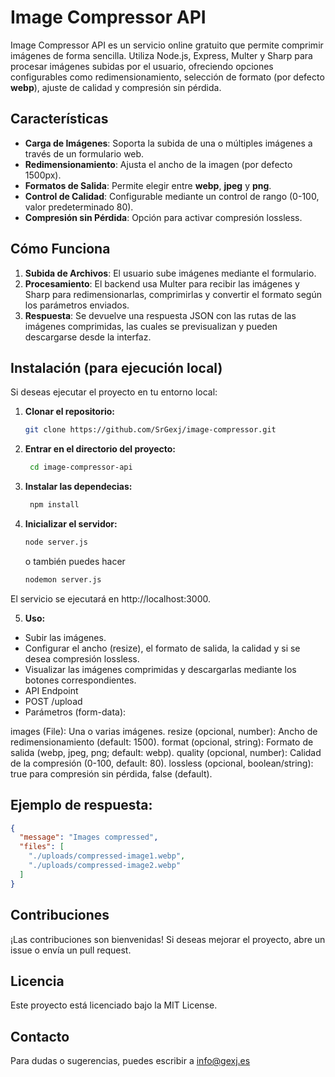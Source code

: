 # Image Compressor API

Image Compressor API es un servicio online gratuito que permite comprimir imágenes de forma sencilla. Utiliza Node.js, Express, Multer y Sharp para procesar imágenes subidas por el usuario, ofreciendo opciones configurables como redimensionamiento, selección de formato (por defecto **webp**), ajuste de calidad y compresión sin pérdida.

## Características

- **Carga de Imágenes**: Soporta la subida de una o múltiples imágenes a través de un formulario web.
- **Redimensionamiento**: Ajusta el ancho de la imagen (por defecto 1500px).
- **Formatos de Salida**: Permite elegir entre **webp**, **jpeg** y **png**.
- **Control de Calidad**: Configurable mediante un control de rango (0-100, valor predeterminado 80).
- **Compresión sin Pérdida**: Opción para activar compresión lossless.

## Cómo Funciona

1. **Subida de Archivos**: El usuario sube imágenes mediante el formulario.
2. **Procesamiento**: El backend usa Multer para recibir las imágenes y Sharp para redimensionarlas, comprimirlas y convertir el formato según los parámetros enviados.
3. **Respuesta**: Se devuelve una respuesta JSON con las rutas de las imágenes comprimidas, las cuales se previsualizan y pueden descargarse desde la interfaz.

## Instalación (para ejecución local)

Si deseas ejecutar el proyecto en tu entorno local:

1. **Clonar el repositorio:**
   ```bash
   git clone https://github.com/SrGexj/image-compressor.git

2. **Entrar en el directorio del  proyecto:**
   ```bash
    cd image-compressor-api

3. **Instalar las dependecias:**
   ```bash
    npm install 

4. **Inicializar el servidor:**
    ```bash
    node server.js  
    ```
    o también puedes hacer 
      ```bash
      nodemon server.js  

El servicio se ejecutará en http://localhost:3000.

5. **Uso:**

 - Subir las imágenes.
 - Configurar el ancho (resize), el formato de salida, la calidad y si se desea compresión lossless.
 - Visualizar las imágenes comprimidas y descargarlas mediante los botones correspondientes.
 - API Endpoint
 - POST /upload
 - Parámetros (form-data):

images (File): Una o varias imágenes.
resize (opcional, number): Ancho de redimensionamiento (default: 1500).
format (opcional, string): Formato de salida (webp, jpeg, png; default: webp).
quality (opcional, number): Calidad de la compresión (0-100, default: 80).
lossless (opcional, boolean/string): true para compresión sin pérdida, false (default).

## Ejemplo de respuesta:

  ```json 
  {
    "message": "Images compressed",
    "files": [
      "./uploads/compressed-image1.webp",
      "./uploads/compressed-image2.webp"
    ]
  }
```
## Contribuciones
¡Las contribuciones son bienvenidas! Si deseas mejorar el proyecto, abre un issue o envía un pull request.

## Licencia
Este proyecto está licenciado bajo la MIT License.

## Contacto
Para dudas o sugerencias, puedes escribir a info@gexj.es